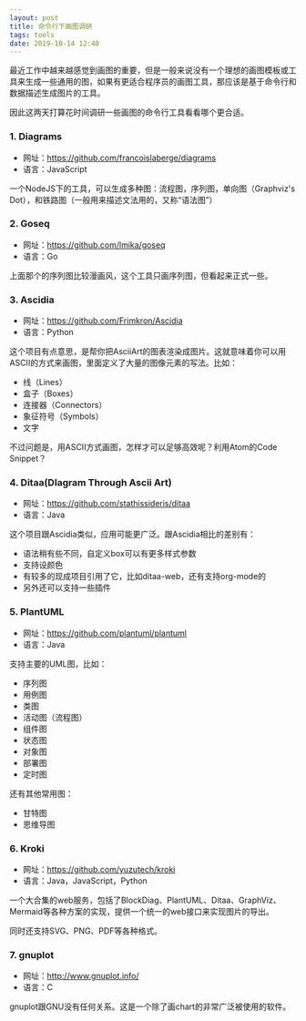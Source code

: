 ```yaml
---
layout: post
title: 命令行下画图调研
tags: tools
date: 2019-10-14 12:40
---
```



最近工作中越来越感觉到画图的重要，但是一般来说没有一个理想的画图模板或工具来生成一些通用的图，如果有更适合程序员的画图工具，那应该是基于命令行和数据描述生成图片的工具。

因此这两天打算花时间调研一些画图的命令行工具看看哪个更合适。


### 1. Diagrams

* 网址：<https://github.com/francoislaberge/diagrams>
* 语言：JavaScript

一个NodeJS下的工具，可以生成多种图：流程图，序列图，单向图（Graphviz's Dot），和铁路图（一般用来描述文法用的，又称“语法图”）


### 2.  Goseq

* 网址：<https://github.com/lmika/goseq>
* 语言：Go

上面那个的序列图比较漫画风，这个工具只画序列图，但看起来正式一些。



### 3. Ascidia

* 网址：<https://github.com/Frimkron/Ascidia>
* 语言：Python

这个项目有点意思，是帮你把AsciiArt的图表渲染成图片。这就意味着你可以用ASCII的方式来画图，里面定义了大量的图像元素的写法。比如：

* 线（Lines）
* 盒子（Boxes）
* 连接器（Connectors）
* 象征符号（Symbols）
* 文字

不过问题是，用ASCII方式画图，怎样才可以足够高效呢？利用Atom的Code Snippet？

### 4. Ditaa(DIagram Through Ascii Art)

* 网址：<https://github.com/stathissideris/ditaa>
* 语言：Java

这个项目跟Ascidia类似，应用可能更广泛。跟Ascidia相比的差别有：

* 语法稍有些不同，自定义box可以有更多样式参数
* 支持设颜色
* 有较多的现成项目引用了它，比如ditaa-web，还有支持org-mode的
* 另外还可以支持一些插件


### 5. PlantUML

* 网址：<https://github.com/plantuml/plantuml>
* 语言：Java

支持主要的UML图，比如：

* 序列图
* 用例图
* 类图
* 活动图（流程图）
* 组件图
* 状态图
* 对象图
* 部署图
* 定时图

还有其他常用图：

* 甘特图
* 思维导图


### 6. Kroki

* 网址：<https://github.com/yuzutech/kroki>
* 语言：Java，JavaScript，Python

一个大合集的web服务，包括了BlockDiag、PlantUML、Ditaa、GraphViz、Mermaid等各种方案的实现，提供一个统一的web接口来实现图片的导出。

同时还支持SVG、PNG、PDF等各种格式。


### 7. gnuplot

* 网址：<http://www.gnuplot.info/>
* 语言：C

gnuplot跟GNU没有任何关系。这是一个除了画chart的非常广泛被使用的软件。
